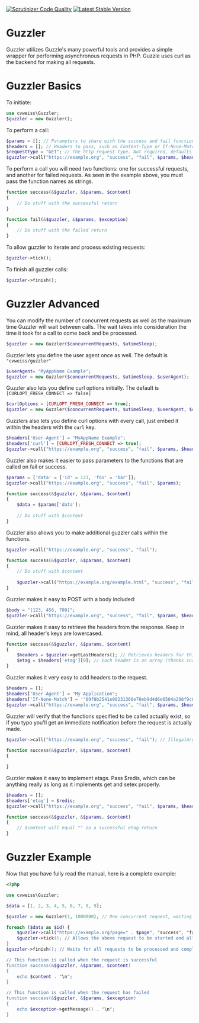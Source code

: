 [![Scrutinizer Code Quality](https://scrutinizer-ci.com/g/cvweiss/guzzler/badges/quality-score.png?b=master)](https://scrutinizer-ci.com/g/cvweiss/guzzler/?branch=master)
[![Latest Stable Version](https://img.shields.io/packagist/v/cvweiss/guzzler.svg)](https://packagist.org/packages/cvweiss/guzzler)


# Guzzler

Guzzler utilizes Guzzle's many powerful tools and provides a simple wrapper for performing asynchronous requests in PHP. Guzzle uses curl as the backend for making all requests.

# Guzzler Basics

To initiate:

```php
use cvweiss\Guzzler;
$guzzler = new Guzzler();
```

To perform a call:

```php
$params = []; // Parameters to share with the success and fail function. Not required, defaults to []
$headers = []; // Headers to pass, such as Content-Type or If-None-Match. Not required, defaults to []
$requestType = "GET"; // The http request type. Not required, defaults to "GET"
$guzzler->call("https://example.org", "success", "fail", $params, $headers, $requestType);
```

To perform a call you will need two functions: one for successful requests, and another for failed requests. As seen in the example above, you must pass the function names as strings.

```php
function success(&$guzzler, &$params, $content)
{
    // Do stuff with the successful return
}

function fail(&$guzzler, &$params, $exception)
{
    // Do stuff with the failed return
}
```
    
To allow guzzler to iterate and process existing requests:

```php
$guzzler->tick();
```

To finish all guzzler calls:

```php
$guzzler->finish();
```

# Guzzler Advanced

You can modify the number of concurrent requests as well as the maximum time Guzzler will wait between calls. The wait takes into consideration the time it took for a call to come back and be processed.

```php
$guzzler = new Guzzler($concurrentRequests, $utimeSleep);
```
    
Guzzler lets you define the user agent once as well. The default is `"cvweiss/guzzler"`

```php
$userAgent= "MyAppName Example";
$guzzler = new Guzzler($concurrentRequests, $utimeSleep, $userAgent);
```
    
Guzzler also lets you define curl options initially. The default is `[CURLOPT_FRESH_CONNECT => false]`

```php
$curlOptions = [CURLOPT_FRESH_CONNECT => true];
$guzzler = new Guzzler($concurrentRequests, $utimeSleep, $userAgent, $curlOptions);
```

Guzzlers also lets you define curl options with every call, just embed it within the headers with the `curl` key.

```php
$headers['User-Agent'] = "MyAppName Example";
$headers['curl'] = [CURLOPT_FRESH_CONNECT => true];
$guzzler->call("https://example.org", "success", "fail", $params, $headers);
```

Guzzler also makes it easier to pass parameters to the functions that are called on fail or success.

```php
$params = ['data' = ['id' = 123, 'foo' = 'bar']];
$guzzler->call("https://example.org", "success", "fail", $params);

function success(&$guzzler, &$params, $content)
{
    $data = $params['data'];
    
    // Do stuff with $content
}
```
    
Guzzler also allows you to make additional guzzler calls within the functions.

```php
$guzzler->call("https://example.org", "success", "fail");

function success(&$guzzler, &$params, $content)
{
    // Do stuff with $content
    
    $guzzler->call("https://example.org/example.html", "success", "fail");
}
```

Guzzler makes it easy to POST with a body included:

```php
$body = "[123, 456, 789]";
$guzzler->call("https://example.org", "success", "fail", $params, $headers, "POST", $body);
```
    
Guzzler makes it easy to retrieve the headers from the response. Keep in mind, all header's keys are lowercased.

```php
function success(&$guzzler, &$params, $content)
{
    $headers = $guzzler->getLastHeaders(); // Retrieves headers for this request
    $etag = $headers['etag'][0]; // Each header is an array (thanks curl). Use [0] to get the value of the header in most cases.
}
```
    
Guzzler makes it very easy to add headers to the request.

```php
$headers = [];
$headers['User-Agent'] = "My Application";
$headers['If-None-Match'] = '"09f8b2541e00231360e70eb9d4d6e6504a298f9c8336277c704509a8"'; // ETag example
$guzzler->call("https://example.org", "success", "fail", $params, $headers);
```

Guzzler will verify that the functions specified to be called actually exist, so if you typo you'll get an immediate notification before the request is actually made.

```php
$guzzler->call("https://example.org", "scucess", "fail"); // IllegalArgumentException returned since you have not defined the function 'scucess'
    
function success(&$guzzler, &$params, $content)
{

}   
```

Guzzler makes it easy to implement etags. Pass $redis, which can be anything really as long as it implements get and setex properly.


```php
$headers = [];
$headers['etag'] = $redis;
$guzzler->call("https://example.org", "success", "fail", $params, $headers);

function success(&$guzzler, &$params, $content)
{
    // $content will equal "" on a successful etag return
}   
```
    
# Guzzler Example

Now that you have fully read the manual, here is a complete example:

```php
<?php

use cvweiss\Guzzler;

$data = [1, 2, 3, 4, 5, 6, 7, 8, 9];

$guzzler = new Guzzler(1, 1000000); // One concurrent request, waiting up to one second on ticks

foreach ($data as $id) {
    $guzzler->call("https://example.org?page=" . $page", "success", "fail", $params, $headers, "GET"); // Preps the request
    $guzzler->tick(); // Allows the above request to be started and allows previous requests to be processed and completed.
}
$guzzler->finish(); // Waits for all requests to be processed and completed.

// This function is called when the request is successful
function success(&$guzzler, &$params, $content)
{
    echo $content . "\n";
}

// This function is called when the request has failed
function success(&$guzzler, &$params, $exception)
{
    echo $exception->getMessage() . "\n";
}    
```
